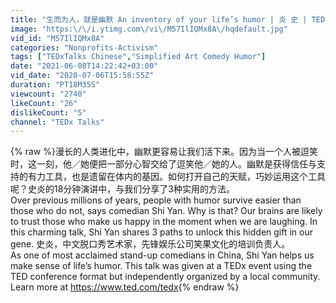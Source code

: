 ```yaml
---
title: "生而为人，就是幽默 An inventory of your life’s humor | 炎 史 | TEDxLujiazui"
image: "https:\/\/i.ytimg.com\/vi\/M57IlIQMx8A\/hqdefault.jpg"
vid_id: "M57IlIQMx8A"
categories: "Nonprofits-Activism"
tags: ["TEDxTalks Chinese","Simplified Art Comedy Humor"]
date: "2021-06-08T14:22:42+03:00"
vid_date: "2020-07-06T15:58:55Z"
duration: "PT18M35S"
viewcount: "2740"
likeCount: "26"
dislikeCount: "5"
channel: "TEDx Talks"
---
```

{% raw %}漫长的人类进化中，幽默更容易让我们活下来。因为当一个人被逗笑时，这一刻，他／她便把一部分心智交给了逗笑他／她的人。幽默是获得信任与支持的有力工具，也是遗留在体内的基因。如何打开自己的天赋，巧妙运用这个工具呢？史炎的18分钟演讲中，与我们分享了3种实用的方法。<br />Over previous millions of years, people with humor survive easier than those who do not, says comedian Shi Yan. Why is that? Our brains are likely to trust those who make us happy in the moment when we are laughing. In this charming talk, Shi Yan shares 3 paths to unlock this hidden gift in our gene. 史炎，中文脱口秀艺术家，先锋娱乐公司笑果文化的培训负责人。<br />As one of most acclaimed stand-up comedians in China, Shi Yan helps us make sense of life’s humor. This talk was given at a TEDx event using the TED conference format but independently organized by a local community. Learn more at <a rel="nofollow" target="blank" href="https://www.ted.com/tedx">https://www.ted.com/tedx</a>{% endraw %}
